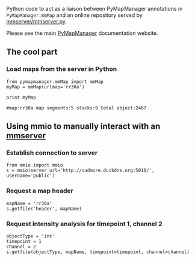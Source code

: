 Python code to act as a liaison between PyMapManager annotations in `PyMapManager:mmMap` and an online repository served by [mmserver/mmserver.py][1].

Please see the main [PyMapManager][PyMapManager] documentation website.

## The cool part

### Load maps from the server in Python

```
from pymapmanager.mmMap import mmMap
myMap = mmMap(urlmap='rr30a')

print myMap

#map:rr30a map segments:5 stacks:9 total object:2467
```

## Using mmio to manually interact with an [mmserver][1]

### Establish connection to server

    from mmio import mmio
    s = mmio(server_url='http://cudmore.duckdns.org:5010/', username='public')

### Request a map header

    mapName = 'rr30a'
    s.getfile('header', mapName)
    
### Request intensity analysis for timepoint 1, channel 2

    objectType = 'int'
    timepoint = 1
    channel = 2
    s.getfile(objectType, mapName, timepoint=timepoint, channel=channel)
        

[1]: https://github.com/cudmore/PyMapManager/tree/master/mmserver
[PyMapManager]: http://blog.cudmore.io/PyMapManager/